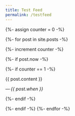 ```yaml
---
title: Test Feed
permalink: /testfeed
---
```

{%- assign counter = 0 -%}

{%- for post in site.posts -%}

{%- increment counter -%}

{%- if post.now -%}

{%- if counter == 1 -%} 

{{ post.content }}

—&thinsp;*{{ post.when }}*

{%- endif -%}

{%- endif -%}
{%- endfor -%}